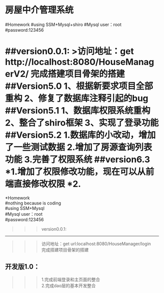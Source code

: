
房屋中介管理系统
===

#Homework
#using SSM+Mysql+shiro
#Mysql user：root
#password:123456

##version0.0.1:
	>访问地址：get http://localhost:8080/HouseManagerV2/
	完成搭建项目骨架的搭建
##Version5.0
    1、根据新要求项目全部重构
    2、修复了数据库注释引起的bug
##Version5.1
    1、数据库权限系统重构
    2、整合了shiro框架
    3、实现了登录功能
##Version5.2
    1.数据库的小改动，增加了一些测试数据
    2.增加了房源查询列表功能
    3.完善了权限系统
##version6.3
    *1.增加了权限修改功能，现在可以从前端直接修改权限
    *2.   
=======
*Homework</br>
#nothing because is coding </br>
#using SSM+Mysql</br>
#Mysql user：root</br>
#password:123456</br>


>>>version0.0.1:</br>
---
>>>访问地址：get url:localhost:8080/HouseManager/login</br>
>>>完成搭建项目骨架的搭建</br>


开发版1.0：</br>
---
>>>1.完成前端登录和主页面的整合</br>
>>>2.完成dao层的基本开发整合</br>

